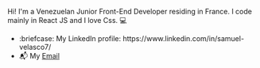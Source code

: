 Hi! I'm a Venezuelan Junior Front-End Developer residing in France. 
I code mainly in React JS and I love Css. 💻

<ul>
  <li>:briefcase: My LinkedIn profile: https://www.linkedin.com/in/samuel-velasco7/
  <li>📬 My <a href="mailto:samuelvelasco2698@gmail.com">Email</a>
 <ul> 
<br>
